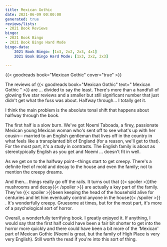 ```yaml
---
title: Mexican Gothic
date: 2021-06-09 00:00:00
generated: true
reviews/lists:
- 2021 Book Reviews
bingo:
- 2021 Book Bingo
- 2021 Book Bingo Hard Mode
bingo-data:
    2021 Book Bingo: [1x3, 2x2, 2x3, 4x1]
    2021 Book Bingo Hard Mode: [1x3, 2x2, 2x3]

---
```

{{< goodreads book="Mexican Gothic" cover="true" >}}

The reviews of {{< goodreads book="Mexican Gothic" text=" Mexican Gothic " >}} are ... divided to say the least. There's more than a handfull of glowing five star reviews and a smaller but still significant number that just didn't get what the fuss was about. Halfway through... I totally get it.  

I think the main problem is the absolute tonal shift that happens about halfway through the book.  

<!--more-->

The first half is a slow burn. We've got Noemí Taboada, a firey, passionate Mexican young Mexican woman who's sent off to see what's up with her cousin-- married to an English gentleman that lives off in the country in what feels like a transplanted bit of England (for a reason, we'll get to that). For the most part, it's a study in contrasts. The English family is about as stereotypically English as you get and Noemí ... doesn't fit in well.  

As we get on to the halfway point--things start to get creepy. There's a definite feel of mold and decay to the house and even the family; not to mention the creepy dreams.  

And then... things really go off the rails. It turns out that  {{< spoiler >}}the mushrooms and decay{{< /spoiler >}}  are actually a key part of the family. They've  {{< spoiler >}}been keeping the head of the household alive for centuries and let him eventually control anyone in the house{{< /spoiler >}}  . It's wonderfully creepy. Gruesome at times, but for the most part, it's more of a psychological sort of horror.  

Overall, a wonderfully terrifying book. I greatly enjoyed it. If anything, I would say that the first half could have been a fair bit shorter to get into the horror more quickly and there could have been a bit more of the 'Mexican' part of Mexican Gothic (Noemí is great, but the family of High Place is very very English). Still worth the read if you're into this sort of thing.


